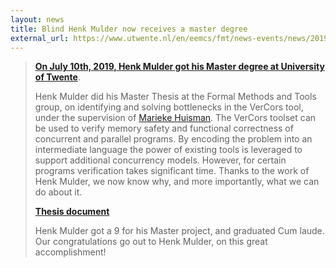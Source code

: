 ```yaml
---
layout: news
title: Blind Henk Mulder now receives a master degree
external_url: https://www.utwente.nl/en/eemcs/fmt/news-events/news/2019/8/216769/blind-henk-mulder-obtains-master-degree
---
```


>**<a href="https://www.utwente.nl/en/eemcs/fmt/news-events/news/2019/8/216769/blind-henk-mulder-obtains-master-degree" target="_blank">On July 10th, 2019, Henk Mulder got his Master degree at University of Twente</a>**.
>
>Henk Mulder did his Master Thesis at the Formal Methods and Tools group, on identifying and solving bottlenecks in the VerCors tool, under the supervision of <a href="http://wwwhome.ewi.utwente.nl/~marieke/" target="_blank">Marieke Huisman</a>. 
>The VerCors toolset can be used to verify memory safety and functional correctness of concurrent and parallel programs.
>By encoding the problem into an intermediate language the power of existing tools is leveraged to support additional concurrency models.
>However, for certain programs verification takes significant time. Thanks to the work of Henk Mulder, we now know why, and more importantly, what we can do about it.
>
>**<a href="https://essay.utwente.nl/78496/" target="_blank">Thesis document</a>**
>
>Henk Mulder got a 9 for his Master project, and graduated Cum laude. Our congratulations go out to Henk Mulder, on this great accomplishment!
>
